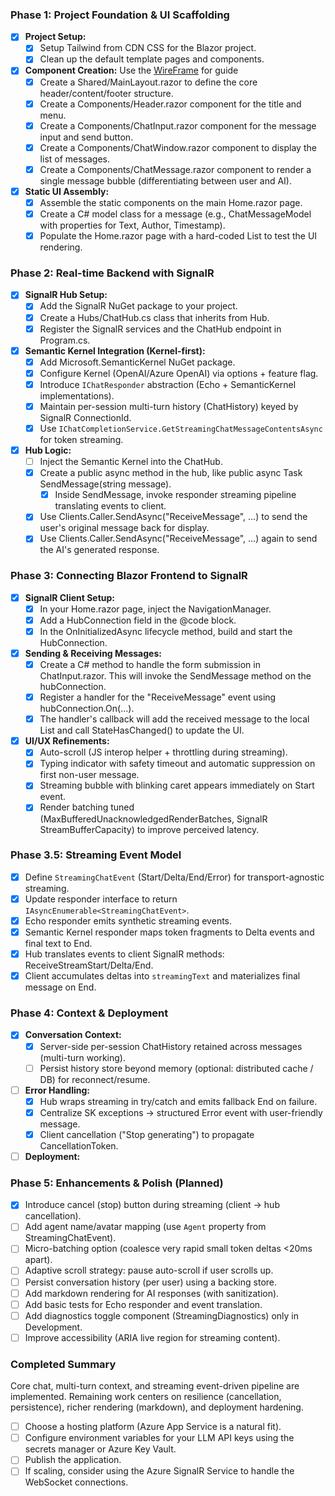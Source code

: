 ### **Phase 1: Project Foundation & UI Scaffolding**

* [x] **Project Setup:**
  * [x] Setup Tailwind from CDN CSS for the Blazor project.
  * [x] Clean up the default template pages and components.
* [x] **Component Creation:**
Use the [WireFrame](./WireFrame.html) for guide
  * [x] Create a Shared/MainLayout.razor to define the core header/content/footer structure.
  * [x] Create a Components/Header.razor component for the title and menu.
  * [x] Create a Components/ChatInput.razor component for the message input and send button.
  * [x] Create a Components/ChatWindow.razor component to display the list of messages.
  * [x] Create a Components/ChatMessage.razor component to render a single message bubble (differentiating between user and AI).
* [x] **Static UI Assembly:**
  * [x] Assemble the static components on the main Home.razor page.
  * [x] Create a C# model class for a message (e.g., ChatMessageModel with properties for Text, Author, Timestamp).
  * [x] Populate the Home.razor page with a hard-coded List<ChatMessageModel> to test the UI rendering.

### **Phase 2: Real-time Backend with SignalR**

* [x] **SignalR Hub Setup:**
  * [x] Add the SignalR NuGet package to your project.
  * [x] Create a Hubs/ChatHub.cs class that inherits from Hub.
  * [x] Register the SignalR services and the ChatHub endpoint in Program.cs.
* [x] **Semantic Kernel Integration (Kernel-first):**
  * [x] Add Microsoft.SemanticKernel NuGet package.
  * [x] Configure Kernel (OpenAI/Azure OpenAI) via options + feature flag.
  * [x] Introduce `IChatResponder` abstraction (Echo + SemanticKernel implementations).
  * [x] Maintain per-session multi-turn history (ChatHistory) keyed by SignalR ConnectionId.
  * [x] Use `IChatCompletionService.GetStreamingChatMessageContentsAsync` for token streaming.
* [x] **Hub Logic:**
  * [ ] Inject the Semantic Kernel into the ChatHub.
  * [x] Create a public async method in the hub, like public async Task SendMessage(string message).
    * [x] Inside SendMessage, invoke responder streaming pipeline translating events to client.
  * [x] Use Clients.Caller.SendAsync("ReceiveMessage", ...) to send the user's original message back for display.
  * [x] Use Clients.Caller.SendAsync("ReceiveMessage", ...) again to send the AI's generated response.

### **Phase 3: Connecting Blazor Frontend to SignalR**

* [x] **SignalR Client Setup:**
  * [x] In your Home.razor page, inject the NavigationManager.
  * [x] Add a HubConnection field in the @code block.
  * [x] In the OnInitializedAsync lifecycle method, build and start the HubConnection.
* [x] **Sending & Receiving Messages:**
  * [x] Create a C# method to handle the form submission in ChatInput.razor. This will invoke the SendMessage method on the hubConnection.
  * [x] Register a handler for the "ReceiveMessage" event using hubConnection.On(...).
  * [x] The handler's callback will add the received message to the local List<ChatMessageModel> and call StateHasChanged() to update the UI.
* [x] **UI/UX Refinements:**
  * [x] Auto-scroll (JS interop helper + throttling during streaming).
  * [x] Typing indicator with safety timeout and automatic suppression on first non-user message.
  * [x] Streaming bubble with blinking caret appears immediately on Start event.
  * [x] Render batching tuned (MaxBufferedUnacknowledgedRenderBatches, SignalR StreamBufferCapacity) to improve perceived latency.

### **Phase 3.5: Streaming Event Model**
* [x] Define `StreamingChatEvent` (Start/Delta/End/Error) for transport-agnostic streaming.
* [x] Update responder interface to return `IAsyncEnumerable<StreamingChatEvent>`.
* [x] Echo responder emits synthetic streaming events.
* [x] Semantic Kernel responder maps token fragments to Delta events and final text to End.
* [x] Hub translates events to client SignalR methods: ReceiveStreamStart/Delta/End.
* [x] Client accumulates deltas into `streamingText` and materializes final message on End.

### **Phase 4: Context & Deployment**

* [x] **Conversation Context:**
  * [x] Server-side per-session ChatHistory retained across messages (multi-turn working).
  * [ ] Persist history store beyond memory (optional: distributed cache / DB) for reconnect/resume.
* [ ] **Error Handling:**
  * [x] Hub wraps streaming in try/catch and emits fallback End on failure.
  * [x] Centralize SK exceptions -> structured Error event with user-friendly message.
  * [x] Client cancellation ("Stop generating") to propagate CancellationToken.
* [ ] **Deployment:**
### **Phase 5: Enhancements & Polish (Planned)**
* [x] Introduce cancel (stop) button during streaming (client -> hub cancellation).
* [ ] Add agent name/avatar mapping (use `Agent` property from StreamingChatEvent).
* [ ] Micro-batching option (coalesce very rapid small token deltas <20ms apart).
* [ ] Adaptive scroll strategy: pause auto-scroll if user scrolls up.
* [ ] Persist conversation history (per user) using a backing store.
* [ ] Add markdown rendering for AI responses (with sanitization).
* [ ] Add basic tests for Echo responder and event translation.
* [ ] Add diagnostics toggle component (StreamingDiagnostics) only in Development.
* [ ] Improve accessibility (ARIA live region for streaming content).

### **Completed Summary**
Core chat, multi-turn context, and streaming event-driven pipeline are implemented. Remaining work centers on resilience (cancellation, persistence), richer rendering (markdown), and deployment hardening.
  * [ ] Choose a hosting platform (Azure App Service is a natural fit).
  * [ ] Configure environment variables for your LLM API keys using the secrets manager or Azure Key Vault.
  * [ ] Publish the application.
  * [ ] If scaling, consider using the Azure SignalR Service to handle the WebSocket connections.
